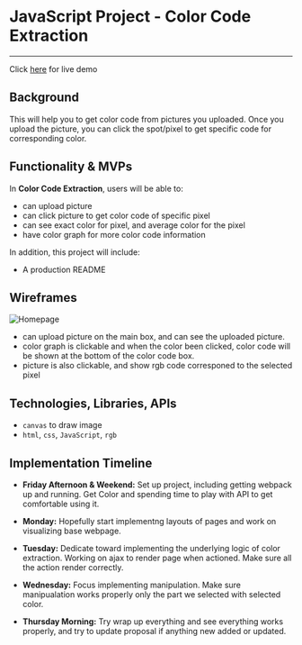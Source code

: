 # JavaScript Project - Color Code Extraction

---
Click [here](https://arwensookim.github.io/color-picker/) for live demo

## **Background**

This will help you to get color code from pictures you uploaded.
Once you upload the picture, you can click the spot/pixel to get specific code for corresponding color.



## **Functionality & MVPs**

In **Color Code Extraction**, users will be able to:
- can upload picture
- can click picture to get color code of specific pixel
- can see exact color for pixel, and average color for the pixel
- have color graph for more color code information


In addition, this project will include:
- A production README



## **Wireframes**
![Homepage](https://user-images.githubusercontent.com/64451087/131939704-1de4842e-ba54-4d23-a957-e12e5ea666a4.png)

* can upload picture on the main box, and can see the uploaded picture.
* color graph is clickable and when the color been clicked, color code will be shown at the bottom of the color code box.
* picture is also clickable, and show rgb code corresponed to the selected pixel



## **Technologies, Libraries, APIs**

* `canvas` to draw image
* `html`, `css`, `JavaScript`, `rgb`



## **Implementation Timeline**
- **Friday Afternoon & Weekend:** Set up project, including getting webpack up and running. Get Color and spending time to play with API to get comfortable using it. 

- **Monday:** Hopefully start implementng layouts of pages and work on visualizing base webpage.

- **Tuesday:** Dedicate toward implementing the underlying logic of color extraction. Working on ajax to render page when actioned. Make sure all the action render correctly.

- **Wednesday:** Focus implementing manipulation. Make sure manipualation works properly only the part we selected with selected color.

- **Thursday Morning:** Try wrap up everything and see everything works properly, and try to update proposal if anything new added or updated.

